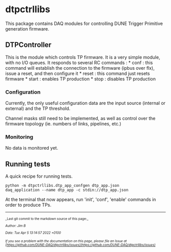 # dtpctrllibs

This package contains DAQ modules for controlling DUNE Trigger Primitive generation firmware.

## DTPController

This is the module which controls TP firmware. It is a very simple module, with no I/O queues.  It responds to several RC commands :
    * conf : this command will establish the connection to the firmware (ipbus over flx), issue a reset, and then configure it
    * reset : this command just resets firmware
    * start : enables TP production
    * stop  : disables TP production

### Configuration

Currently, the only useful configuration data are the input source (internal or external) and the TP threshold.

Channel masks still need to be implemented, as well as control over the firmware topology (ie. numbers of links, pipelines, etc.)


### Monitoring

No data is monitored yet.


## Running tests

A quick recipe for running tests.

```
python -m dtpctrllibs.dtp_app_confgen dtp_app.json
daq_application --name dtp_app -c stdin://dtp_app.json
```

At the terminal that now appears, run 'init', 'conf', 'enable' commands in order to produce TPs.


-----

<font size="1">
_Last git commit to the markdown source of this page:_


_Author: Jim B_

_Date: Tue Apr 5 13:14:57 2022 +0100_

_If you see a problem with the documentation on this page, please file an Issue at [https://github.com/DUNE-DAQ/dtpctrllibs/issues](https://github.com/DUNE-DAQ/dtpctrllibs/issues)_
</font>
